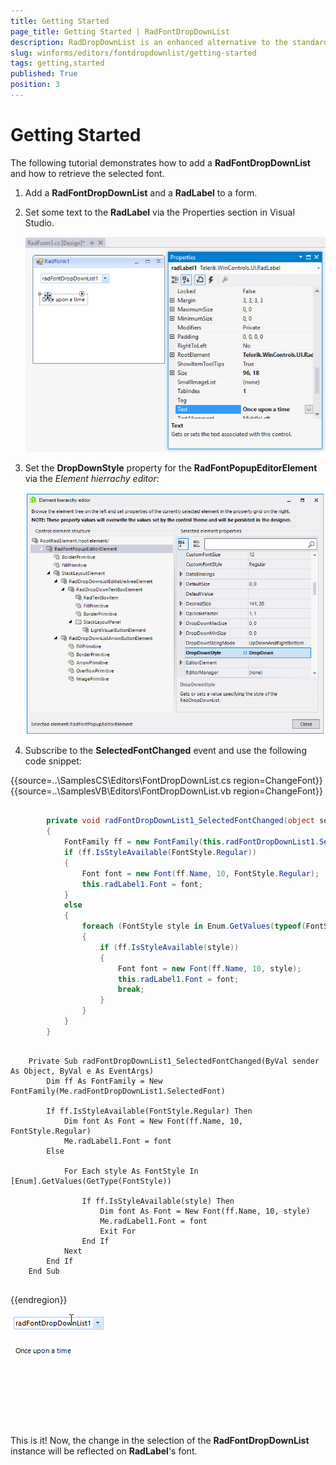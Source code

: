 ```yaml
---
title: Getting Started
page_title: Getting Started | RadFontDropDownList
description: RadDropDownList is an enhanced alternative to the standard Windows Forms combo box control.
slug: winforms/editors/fontdropdownlist/getting-started
tags: getting,started
published: True
position: 3 
---
```


# Getting Started
 
The following tutorial demonstrates how to add a **RadFontDropDownList** and how to retrieve the selected font.

1. Add a **RadFontDropDownList** and a **RadLabel** to a form. 
2. Set some text to the **RadLabel** via the Properties section in Visual Studio.

	![fontdropdownlistt-getting-started 001](images/fontdropdownlist-getting-started001.png)

3. Set the **DropDownStyle** property for the **RadFontPopupEditorElement** via the *Element hierrachy editor*:
 
	![fontdropdownlistt-getting-started 002](images/fontdropdownlist-getting-started002.png)

5. Subscribe to the **SelectedFontChanged** event and use the following code snippet:
            
{{source=..\SamplesCS\Editors\FontDropDownList.cs region=ChangeFont}} 
{{source=..\SamplesVB\Editors\FontDropDownList.vb region=ChangeFont}} 

````C#
                       
        private void radFontDropDownList1_SelectedFontChanged(object sender, EventArgs e)
        {
            FontFamily ff = new FontFamily(this.radFontDropDownList1.SelectedFont);
            if (ff.IsStyleAvailable(FontStyle.Regular))
            {
                Font font = new Font(ff.Name, 10, FontStyle.Regular);
                this.radLabel1.Font = font;
            }
            else
            {
                foreach (FontStyle style in Enum.GetValues(typeof(FontStyle)))
                {
                    if (ff.IsStyleAvailable(style))
                    {
                        Font font = new Font(ff.Name, 10, style);
                        this.radLabel1.Font = font;
                        break;
                    }
                }
            }
        }

````
````VB.NET

    Private Sub radFontDropDownList1_SelectedFontChanged(ByVal sender As Object, ByVal e As EventArgs)
        Dim ff As FontFamily = New FontFamily(Me.radFontDropDownList1.SelectedFont)

        If ff.IsStyleAvailable(FontStyle.Regular) Then
            Dim font As Font = New Font(ff.Name, 10, FontStyle.Regular)
            Me.radLabel1.Font = font
        Else

            For Each style As FontStyle In [Enum].GetValues(GetType(FontStyle))

                If ff.IsStyleAvailable(style) Then
                    Dim font As Font = New Font(ff.Name, 10, style)
                    Me.radLabel1.Font = font
                    Exit For
                End If
            Next
        End If
    End Sub


````

{{endregion}} 

![fontdropdownlistt-getting-started 003](images/fontdropdownlist-getting-started003.gif)
 
This is it! Now, the change in the selection of the **RadFontDropDownList** instance will be reflected on **RadLabel**'s font.
